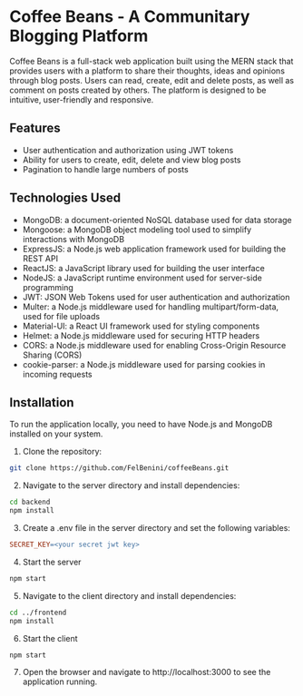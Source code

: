 # Coffee Beans - A Communitary Blogging Platform

Coffee Beans is a full-stack web application built using the MERN stack that provides users with a platform to share their thoughts, ideas and opinions through blog posts. Users can read, create, edit and delete posts, as well as comment on posts created by others. The platform is designed to be intuitive, user-friendly and responsive.

## Features

- User authentication and authorization using JWT tokens
- Ability for users to create, edit, delete and view blog posts
- Pagination to handle large numbers of posts

## Technologies Used

- MongoDB: a document-oriented NoSQL database used for data storage
- Mongoose: a MongoDB object modeling tool used to simplify interactions with MongoDB
- ExpressJS: a Node.js web application framework used for building the REST API
- ReactJS: a JavaScript library used for building the user interface
- NodeJS: a JavaScript runtime environment used for server-side programming
- JWT: JSON Web Tokens used for user authentication and authorization
- Multer: a Node.js middleware used for handling multipart/form-data, used for file uploads
- Material-UI: a React UI framework used for styling components
- Helmet: a Node.js middleware used for securing HTTP headers
- CORS: a Node.js middleware used for enabling Cross-Origin Resource Sharing (CORS)
- cookie-parser: a Node.js middleware used for parsing cookies in incoming requests

## Installation

To run the application locally, you need to have Node.js and MongoDB installed on your system.

1. Clone the repository:

```bash
git clone https://github.com/FelBenini/coffeeBeans.git
```
2. Navigate to the server directory and install dependencies:
```bash
cd backend
npm install
```
3. Create a .env file in the server directory and set the following variables:
```makefile
SECRET_KEY=<your secret jwt key>
```
4. Start the server
```bash
npm start
```
5. Navigate to the client directory and install dependencies:
```bash
cd ../frontend
npm install
```
6. Start the client
```bash
npm start
```
7. Open the browser and navigate to http://localhost:3000 to see the application running.